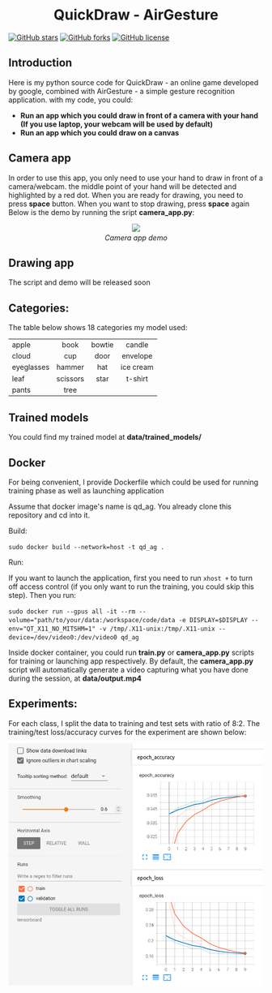 <p align="center">
 <h1 align="center">QuickDraw - AirGesture</h1>
</p>

[![GitHub stars](https://img.shields.io/github/stars/uvipen/QuickDraw-AirGesture-tensorflow)](https://github.com/uvipen/QuickDraw-AirGesture-tensorflow/stargazers)
[![GitHub forks](https://img.shields.io/github/forks/uvipen/QuickDraw-AirGesture-tensorflow?color=orange)](https://github.com/uvipen/QuickDraw-AirGesture-tensorflow/network)
[![GitHub license](https://img.shields.io/github/license/uvipen/QuickDraw-AirGesture-tensorflow)](https://github.com/uvipen/QuickDraw-AirGesture-tensorflow/blob/master/LICENSE)

## Introduction

Here is my python source code for QuickDraw - an online game developed by google, combined with AirGesture - a simple gesture recognition application. with my code, you could: 
* **Run an app which you could draw in front of a camera with your hand (If you use laptop, your webcam will be used by default)**
* **Run an app which you could draw on a canvas**

## Camera app
In order to use this app, you only need to use your hand to draw in front of a camera/webcam. the middle point of your hand will be detected and highlighted by a red dot. When you are ready for drawing, you need to press **space** button. When you want to stop drawing, press **space** again
Below is the demo by running the sript **camera_app.py**:
<p align="center">
  <img src="demo/quickdraw_airgesture.gif" width=800><br/>
  <i>Camera app demo</i>
</p>

## Drawing app
The script and demo will be released soon

## Categories:
The table below shows 18 categories my model used:

|           |           |           |           |
|-----------|:-----------:|:-----------:|:-----------:|
|   apple   |   book    |   bowtie  |   candle  |
|   cloud   |    cup    |   door    | envelope  |
|eyeglasses |   hammer  |    hat    | ice cream |
|   leaf    | scissors  |   star    |  t-shirt  |
|   pants   |    tree   |           |           |

## Trained models

You could find my trained model at **data/trained_models/**

## Docker

For being convenient, I provide Dockerfile which could be used for running training phase as well as launching application

Assume that docker image's name is qd_ag. You already clone this repository and cd into it.

Build:

`sudo docker build --network=host -t qd_ag .`

Run:

If you want to launch the application, first you need to run `xhost +` to turn off access control (if you only want to run the training, you could skip this step). Then you run:

`sudo docker run --gpus all -it --rm --volume="path/to/your/data:/workspace/code/data -e DISPLAY=$DISPLAY --env="QT_X11_NO_MITSHM=1" -v /tmp/.X11-unix:/tmp/.X11-unix --device=/dev/video0:/dev/video0 qd_ag`

Inside docker container, you could run **train.py** or **camera_app.py** scripts for training or launching app respectively. By default, the **camera_app.py** script will automatically generate a video capturing what you have done during the session, at **data/output.mp4**



## Experiments:

For each class, I split the data to training and test sets with ratio of 8:2. The training/test loss/accuracy curves for the experiment are shown below:

<img src="demo/loss_accuracy_curves.png" width="800"> 
